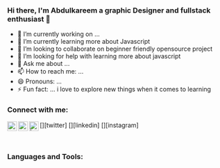 ### Hi there, I'm Abdulkareem a graphic Designer and fullstack enthusiast 👋

<!--
**seniorteck/seniorteck** is a ✨ _special_ ✨ repository because its `README.md` (this file) appears on your GitHub profile.

Here are some ideas to get you started:

-->

- 🔭 I’m currently working on ...
- 🌱 I’m currently learning more about Javascript
- 👯 I’m looking to collaborate on beginner friendly opensource project
- 🤔 I’m looking for help with learning more about javascript
- 💬 Ask me about ...
- 📫 How to reach me: ...
- 😄 Pronouns: ...
- ⚡ Fun fact: ... i love to explore new things when it comes to learning

### Connect with me:

[<a href="https://twitter.com/code_kareem"><img align="left" alt="code_kareem | Twitter" width="22px" src="https://cdn.jsdelivr.net/npm/simple-icons@v3/icons/twitter.svg"/></a>][twitter]
[<img align="left" alt="abdulkareem-jimoh-bbb213142 | LinkedIn" width="22px" src="https://cdn.jsdelivr.net/npm/simple-icons@v3/icons/linkedin.svg" />][linkedin]
[<img align="left" alt=" | Instagram" width="22px" src="https://cdn.jsdelivr.net/npm/simple-icons@v3/icons/instagram.svg" />][instagram]

<br />

### Languages and Tools:


